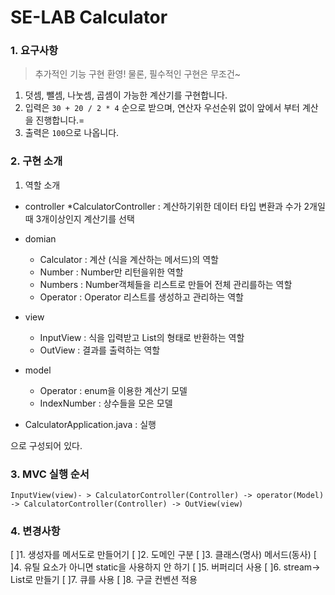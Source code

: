 # SE-LAB Calculator

### 1. 요구사항
> 추가적인 기능 구현 환영! 물론, 필수적인 구현은 무조건~
1. 덧셈, 뺄셈, 나눗셈, 곱셈이 가능한 계산기를 구현합니다.
2. 입력은 `30 + 20 / 2 * 4` 순으로 받으며, 연산자 우선순위 없이 앞에서 부터 계산을 진행합니다.=
3. 출력은 `100`으로 나옵니다.

### 2. 구현 소개
1. 역할 소개
  * controller
    *CalculatorController : 계산하기위한 데이터 타입 변환과 수가 2개일 때 3개이상인지 계산기를 선택
    
  * domian
    - Calculator : 계산 (식을 계산하는 메서드)의 역할
    - Number : Number만 리턴을위한 역할
    - Numbers : Number객체들을 리스트로 만들어 전체 관리를하는 역할
    - Operator : Operator 리스트를 생성하고 관리하는 역할
  
  * view
    - InputView : 식을 입력받고 List<String>의 형태로 반환하는 역할
    - OutView : 결과를 출력하는 역할
 
  * model
    - Operator : enum을 이용한 계산기 모델
    - IndexNumber : 상수들을 모은 모델
    
  * CalculatorApplication.java : 실행

으로 구성되어 있다.

### 3. MVC 실행 순서
```
InputView(view)- > CalculatorController(Controller) -> operator(Model) -> CalculatorController(Controller) -> OutView(view)
```
 
 ### 4. 변경사항 
[ ]1. 생성자를 메서도로 만들어기
[ ]2. 도메인 구분
[ ]3. 클래스(명사) 메서드(동사)
[ ]4. 유틸 요소가 아니면  static을 사용하지 안 하기
[ ]5. 버퍼리더 사용
[ ]6. stream-> List로 만들기
[ ]7. 큐를 사용
[ ]8. 구글 컨벤션 적용
